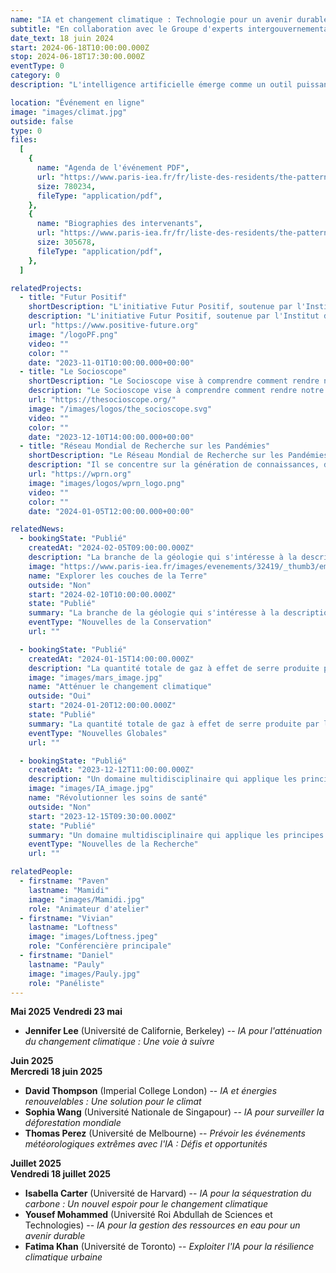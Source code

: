 ```yaml
---
name: "IA et changement climatique : Technologie pour un avenir durable"
subtitle: "En collaboration avec le Groupe d'experts intergouvernemental sur l'évolution du climat (GIEC) et l'Université d'Oxford"
date_text: 18 juin 2024
start: 2024-06-18T10:00:00.000Z
stop: 2024-06-18T17:30:00.000Z
eventType: 0
category: 0
description: "L'intelligence artificielle émerge comme un outil puissant dans la lutte contre le changement climatique. Cet événement explorera comment l'IA peut contribuer à réduire les émissions de carbone, à prévoir les modèles climatiques et à développer des solutions durables pour l'avenir. Les principaux intervenants incluent la Dr Emma Davis, climatologue et chercheuse en IA à l'Université d'Oxford, et le Dr Carlos Gutierrez, membre du Groupe d'experts intergouvernemental sur l'évolution du climat (GIEC). L'événement sera modéré par la Professeure Elena Rossi, Directrice du Laboratoire de recherche environnementale au MIT."

location: "Événement en ligne"
image: "images/climat.jpg"
outside: false
type: 0
files:
  [
    {
      name: "Agenda de l'événement PDF",
      url: "https://www.paris-iea.fr/fr/liste-des-residents/the-pattern-theory-of-compassion",
      size: 780234,
      fileType: "application/pdf",
    },
    {
      name: "Biographies des intervenants",
      url: "https://www.paris-iea.fr/fr/liste-des-residents/the-pattern-theory-of-compassion",
      size: 305678,
      fileType: "application/pdf",
    },
  ]

relatedProjects:
  - title: "Futur Positif"
    shortDescription: "L'initiative Futur Positif, soutenue par l'Institut d'études avancées de Paris et la Fondation 2100"
    description: "L'initiative Futur Positif, soutenue par l'Institut d'études avancées de Paris et la Fondation 2100, vise à faire connaître les travaux de prospective."
    url: "https://www.positive-future.org"
    image: "/logoPF.png"
    video: ""
    color: ""
    date: "2023-11-01T10:00:00.000+00:00"
  - title: "Le Socioscope"
    shortDescription: "Le Socioscope vise à comprendre comment rendre notre monde plus durable, notamment en matière d'alimentation."
    description: "Le Socioscope vise à comprendre comment rendre notre monde plus durable, notamment en matière d'alimentation."
    url: "https://thesocioscope.org/"
    image: "/images/logos/the_socioscope.svg"
    video: ""
    color: ""
    date: "2023-12-10T14:00:00.000+00:00"
  - title: "Réseau Mondial de Recherche sur les Pandémies"
    shortDescription: "Le Réseau Mondial de Recherche sur les Pandémies (WPRN) se consacre à faciliter la collaboration internationale en matière de recherche sur les pandémies."
    description: "Il se concentre sur la génération de connaissances, de données et d'outils pouvant être partagés entre les nations pour mieux comprendre et combattre les pandémies. Grâce à des partenariats avec des institutions telles que l'Institut d'Études Avancées de Paris (Paris IAS), le WPRN réunit des experts de premier plan pour relever les défis complexes posés par les crises sanitaires mondiales."
    url: "https://wprn.org"
    image: "images/logos/wprn_logo.png"
    video: ""
    color: ""
    date: "2024-01-05T12:00:00.000+00:00"

relatedNews:
  - bookingState: "Publié"
    createdAt: "2024-02-05T09:00:00.000Z"
    description: "La branche de la géologie qui s'intéresse à la description et à la classification des roches."
    image: "https://www.paris-iea.fr/images/evenements/32419/_thumb3/emily-morter-8xaa0f9yqne-unsplash.jpg"
    name: "Explorer les couches de la Terre"
    outside: "Non"
    start: "2024-02-10T10:00:00.000Z"
    state: "Publié"
    summary: "La branche de la géologie qui s'intéresse à la description et à la classification des roches."
    eventType: "Nouvelles de la Conservation"
    url: ""

  - bookingState: "Publié"
    createdAt: "2024-01-15T14:00:00.000Z"
    description: "La quantité totale de gaz à effet de serre produite par les activités humaines, mesurée en équivalents dioxyde de carbone."
    image: "images/mars_image.jpg"
    name: "Atténuer le changement climatique"
    outside: "Oui"
    start: "2024-01-20T12:00:00.000Z"
    state: "Publié"
    summary: "La quantité totale de gaz à effet de serre produite par les activités humaines, mesurée en équivalents dioxyde de carbone."
    eventType: "Nouvelles Globales"
    url: ""

  - bookingState: "Publié"
    createdAt: "2023-12-12T11:00:00.000Z"
    description: "Un domaine multidisciplinaire qui applique les principes de l'ingénierie à la médecine et à la biologie à des fins de soins de santé."
    image: "images/IA_image.jpg"
    name: "Révolutionner les soins de santé"
    outside: "Non"
    start: "2023-12-15T09:30:00.000Z"
    state: "Publié"
    summary: "Un domaine multidisciplinaire qui applique les principes de l'ingénierie à la médecine et à la biologie à des fins de soins de santé."
    eventType: "Nouvelles de la Recherche"
    url: ""

relatedPeople:
  - firstname: "Paven"
    lastname: "Mamidi"
    image: "images/Mamidi.jpg"
    role: "Animateur d'atelier"
  - firstname: "Vivian"
    lastname: "Loftness"
    image: "images/Loftness.jpeg"
    role: "Conférencière principale"
  - firstname: "Daniel"
    lastname: "Pauly"
    image: "images/Pauly.jpg"
    role: "Panéliste"
---
```


**Mai 2025**
**Vendredi 23 mai**

- **Jennifer Lee** (Université de Californie, Berkeley) -- _IA pour l'atténuation du changement climatique : Une voie à suivre_

**Juin 2025**  
**Mercredi 18 juin 2025**

- **David Thompson** (Imperial College London) -- _IA et énergies renouvelables : Une solution pour le climat_
- **Sophia Wang** (Université Nationale de Singapour) -- _IA pour surveiller la déforestation mondiale_
- **Thomas Perez** (Université de Melbourne) -- _Prévoir les événements météorologiques extrêmes avec l'IA : Défis et opportunités_

**Juillet 2025**  
**Vendredi 18 juillet 2025**

- **Isabella Carter** (Université de Harvard) -- _IA pour la séquestration du carbone : Un nouvel espoir pour le changement climatique_
- **Yousef Mohammed** (Université Roi Abdullah de Sciences et Technologies) -- _IA pour la gestion des ressources en eau pour un avenir durable_
- **Fatima Khan** (Université de Toronto) -- _Exploiter l'IA pour la résilience climatique urbaine_
